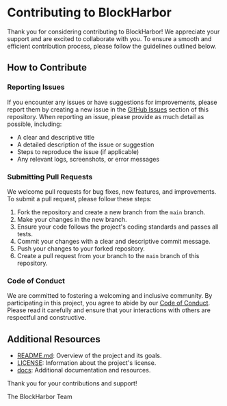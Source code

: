# Contributing to BlockHarbor

Thank you for considering contributing to BlockHarbor! We appreciate your support and are excited to collaborate with you. To ensure a smooth and efficient contribution process, please follow the guidelines outlined below.

## How to Contribute

### Reporting Issues

If you encounter any issues or have suggestions for improvements, please report them by creating a new issue in the [GitHub Issues](https://github.com/blocksail/blockharbor/issues) section of this repository. When reporting an issue, please provide as much detail as possible, including:

* A clear and descriptive title
* A detailed description of the issue or suggestion
* Steps to reproduce the issue (if applicable)
* Any relevant logs, screenshots, or error messages

### Submitting Pull Requests

We welcome pull requests for bug fixes, new features, and improvements. To submit a pull request, please follow these steps:

1. Fork the repository and create a new branch from the `main` branch.
2. Make your changes in the new branch.
3. Ensure your code follows the project's coding standards and passes all tests.
4. Commit your changes with a clear and descriptive commit message.
5. Push your changes to your forked repository.
6. Create a pull request from your branch to the `main` branch of this repository.

### Code of Conduct

We are committed to fostering a welcoming and inclusive community. By participating in this project, you agree to abide by our [Code of Conduct](CODE_OF_CONDUCT.md). Please read it carefully and ensure that your interactions with others are respectful and constructive.

## Additional Resources

* [README.md](README.md): Overview of the project and its goals.
* [LICENSE](LICENSE): Information about the project's license.
* [docs](docs): Additional documentation and resources.

Thank you for your contributions and support!

The BlockHarbor Team
